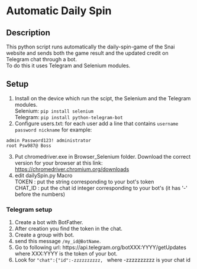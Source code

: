 # Automatic Daily Spin

## Description
This python script runs automatically the daily-spin-game of the Snai website and sends both the game result and the updated credit on Telegram chat through a bot.  
To do this it uses Telegram and Selenium modules.

## Setup
1. Install on the device which run the scipt, the Selenium and the Telegram modules.  
Selenium: ```pip install selenium```  
Telegram: ```pip install python-telegram-bot```
2. Configure users.txt: for each user add a line that contains ```username password nickname``` for example:  
```
admin Password123! administrator
root Psw987@ Boss
```
3. Put chromedriver.exe in Browser_Selenium folder. Download the correct version for your browser at this link: https://chromedriver.chromium.org/downloads
4. edit dailySpin.py Macro  
TOKEN : put the string corresponding to your bot's token  
CHAT_ID : put the chat id integer corresponding to your bot's (it has '-' before the numbers)
### Telegram setup
1. Create a bot with BotFather.
2. After creation you find the token in the chat.
3. Create a group with bot.
4. send this message ```/my_id@BotName```.
5. Go to following url: ht<span>tps://api.telegram.org/botXXX:YYYY/getUpdates</span> where XXX:YYYY is the token of your bot.
6. Look for ```"chat":{"id":-zzzzzzzzzz, ``` where -zzzzzzzzzz is your chat id
